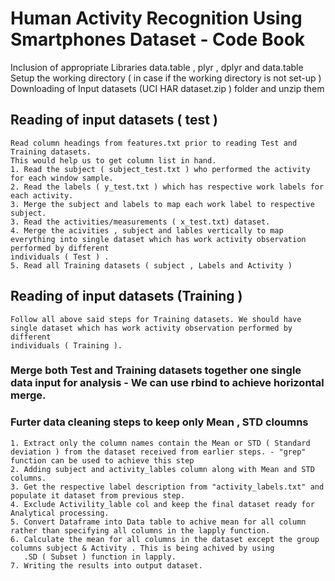 #  Human Activity Recognition Using Smartphones Dataset - Code Book 

   Inclusion of appropriate Libraries data.table , plyr , dplyr and data.table 
   Setup the working directory ( in case if the working directory is not set-up ) 
   Downloading of Input datasets  (UCI HAR dataset.zip ) folder and unzip them 

## Reading of input datasets ( test ) 
	
    Read column headings from features.txt prior to reading Test and Training datasets.
    This would help us to get column list in hand.
	1. Read the subject ( subject_test.txt ) who performed the activity for each window sample. 
	2. Read the labels ( y_test.txt ) which has respective work labels for each activity.
	3. Merge the subject and labels to map each work label to respective subject.
	3. Read the activities/measurements ( x_test.txt) dataset.
	4. Merge the acivities , subject and lables vertically to map everything into single dataset which has work activity observation performed by different 
	individuals ( Test ) . 
	5. Read all Training datasets ( subject , Labels and Activity ) 
## Reading of input datasets (Training ) 
	Follow all above said steps for Training datasets. We should have single dataset which has work activity observation performed by different 
	individuals ( Training ). 
	
### Merge both Test and Training datasets together one single data input for analysis - We can use rbind to achieve horizontal merge.


### Furter data cleaning steps to keep only Mean , STD cloumns 
	1. Extract only the column names contain the Mean or STD ( Standard deviation ) from the dataset received from earlier steps. - "grep" function can be used to achieve this step
   	2. Adding subject and activity_lables column along with Mean and STD columns.
   	3. Get the respective label description from "activity_labels.txt" and populate it dataset from previous step.
   	4. Exclude Activility_lable col and keep the final dataset ready for Analytical processing. 
   	5. Convert Dataframe into Data table to achive mean for all column rather than specifying all columns in the lapply function.
   	6. Calculate the mean for all columns in the dataset except the group columns subject & Activity . This is being achived by using 
   	   .SD ( Subset ) function in lapply.
   	7. Writing the results into output dataset.
   	



	








	
	
	   
    	







